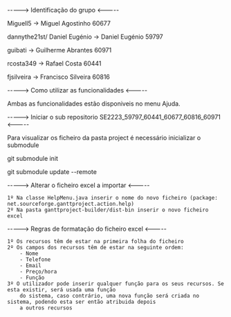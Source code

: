 -----> Identificação do grupo <-----

Miguell5 -> Miguel Agostinho 60677

dannythe21st/ Daniel Eugénio -> Daniel Eugénio 59797

guibati -> Guilherme Abrantes 60971

rcosta349 -> Rafael Costa 60441

fjsilveira -> Francisco Silveira 60816

-----> Como utilizar as funcionalidades <-----

Ambas as funcionalidades estão disponiveis no menu Ajuda.

-----> Iniciar o sub repositorio SE2223_59797_60441_60677_60816_60971 <----- 

Para visualizar os ficheiro da pasta project é necessário inicializar o submodule

git submodule init

git submodule update --remote

-----> Alterar o ficheiro excel a importar <-----
 
    1º Na classe HelpMenu.java inserir o nome do novo ficheiro (package: net.sourceforge.ganttproject.action.help)
    2º Na pasta ganttproject-builder/dist-bin inserir o novo ficheiro excel

-----> Regras de formatação do ficheiro excel <-----

    1º Os recursos têm de estar na primeira folha do ficheiro
    2º Os campos dos recursos têm de estar na seguinte ordem:
        - Nome
        - Telefone
        - Email
        - Preço/hora
        - Função
    3º O utilizador pode inserir qualquer função para os seus recursos. Se esta existir, será usada uma função
        do sistema, caso contrário, uma nova função será criada no sistema, podendo esta ser então atribuida depois
        a outros recursos
 
